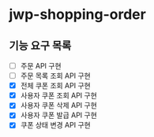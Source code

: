 # jwp-shopping-order

## 기능 요구 목록
- [ ] 주문 API 구현
- [ ] 주문 목록 조회 API 구현
- [x] 전체 쿠폰 조회 API 구현
- [x] 사용자 쿠폰 조회 API 구현
- [x] 사용자 쿠폰 삭제 API 구현
- [x] 사용자 쿠폰 발급 API 구현
- [x] 쿠폰 상태 변경 API 구현

